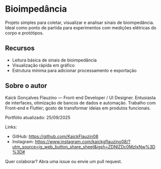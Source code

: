 # Bioimpedância

Projeto simples para coletar, visualizar e analisar sinais de bioimpedância. Ideal como ponto de partida para experimentos com medições elétricas do corpo e protótipos.

## Recursos
- Leitura básica de sinais de bioimpedância
- Visualização rápida em gráfico
- Estrutura mínima para adicionar processamento e exportação

## Sobre o autor

Kaick Gonçalves Flauzino — Front-end Developer / UI Designer. Entusiasta de interfaces, otimização de bancos de dados e automação. Trabalho com Front-end e Flutter; gosto de transformar ideias em produtos funcionais.

Portfólio atualizado: 25/09/2025

Links:
- GitHub: https://github.com/KaickFlauzin08
- Instagram: https://www.instagram.com/kaickgflauzino08/?utm_source=ig_web_button_share_sheet&igsh=ZDNlZDc0MzIxNw%3D%3D#

Quer colaborar? Abra uma issue ou envie um pull request.